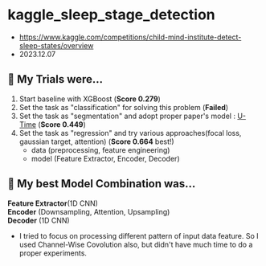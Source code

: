 # kaggle_sleep_stage_detection
- https://www.kaggle.com/competitions/child-mind-institute-detect-sleep-states/overview
- 2023.12.07

## 🤖 My Trials were...

1. Start baseline with XGBoost (**Score 0.279**)
2. Set the task as "classification" for solving this problem (**Failed**)
3. Set the task as "segmentation" and adopt proper paper's model : [U-Time](https://arxiv.org/abs/1910.11162) (**Score 0.449**)
4. Set the task as "regression" and try various approaches(focal loss, gaussian target, attention) (**Score 0.664** best!)
   - data (preprocessing, feature engineering)
   - model (Feature Extractor, Encoder, Decoder)

## 🤖 My best Model Combination was...

**Feature Extractor**(1D CNN)  
**Encoder** (Downsampling, Attention, Upsampling)  
**Decoder** (1D CNN)  

* I tried to focus on processing different pattern of input data feature. So I used Channel-Wise Covolution also, but didn't have much time to do a proper experiments.
